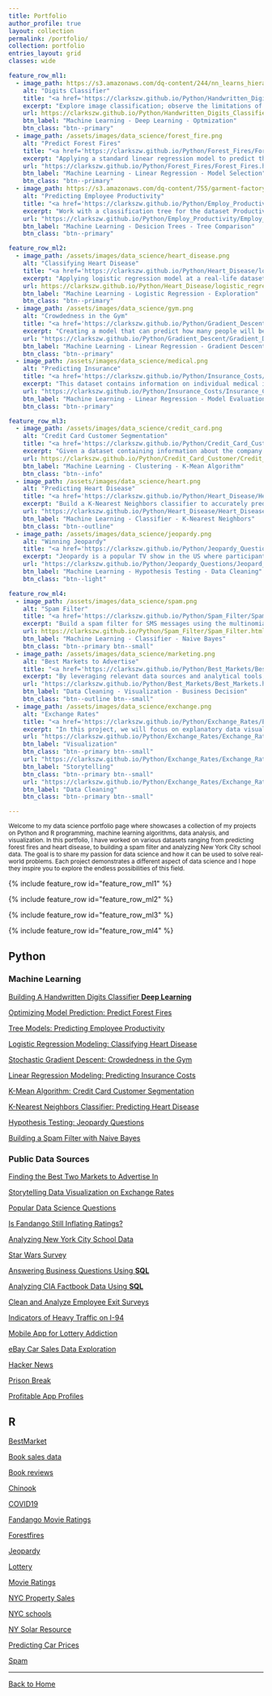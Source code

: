 ```yaml
---
title: Portfolio
author_profile: true
layout: collection
permalink: /portfolio/
collection: portfolio
entries_layout: grid
classes: wide

feature_row_ml1:
  - image_path: https://s3.amazonaws.com/dq-content/244/nn_learns_hierarchy.png
    alt: "Digits Classifier"
    title: "<a href='https://clarkszw.github.io/Python/Handwritten_Digits_Classifier/Handritten_Digits_Classifier.html'>Handwritten Digits Classifier</a>"
    excerpt: "Explore image classification; observe the limitations of traditional machine learning models; train, test, and improve a few different deep neural networks"
    url: https://clarkszw.github.io/Python/Handwritten_Digits_Classifier/Handritten_Digits_Classifier.html
    btn_label: "Machine Learning - Deep Learning - Optmization"
    btn_class: "btn--primary"
  - image_path: /assets/images/data_science/forest_fire.png
    alt: "Predict Forest Fires"
    title: "<a href='https://clarkszw.github.io/Python/Forest_Fires/Forest_Fires.html'>Predict Forest Fires</a>"
    excerpt: "Applying a standard linear regression model to predict the extent of fire damage to a forest. Our data comes from the Forest Fires dataset from the UCI Machine Learning Repository."
    url: "https://clarkszw.github.io/Python/Forest_Fires/Forest_Fires.html"
    btn_label: "Machine Learning - Linear Regression - Model Selection"
    btn_class: "btn--primary"
  - image_path: https://s3.amazonaws.com/dq-content/755/garment-factory-unsplash.jpg
    alt: "Predicting Employee Productivity"
    title: "<a href='https://clarkszw.github.io/Python/Employ_Productivity/Employ_Productivity.html'>Predicting Employee Productivity</a>"
    excerpt: "Work with a classification tree for the dataset Productivity Prediction of Garment Employees."
    url: "https://clarkszw.github.io/Python/Employ_Productivity/Employ_Productivity.html"
    btn_label: "Machine Learning - Desicion Trees - Tree Comparison"
    btn_class: "btn--primary"

feature_row_ml2:
  - image_path: /assets/images/data_science/heart_disease.png
    alt: "Classifying Heart Disease"
    title: "<a href='https://clarkszw.github.io/Python/Heart_Disease/logistic_regression.html'>Classifying Heart Disease</a>"
    excerpt: "Applying logistic regression model at a real-life dataset: the Heart Disease Data Set from the UCI Machine Learning Repository to predict heart disease, showing how machine learning can help solve problems that have a real impact on people's lives."
    url: https://clarkszw.github.io/Python/Heart_Disease/logistic_regression.html
    btn_label: "Machine Learning - Logistic Regression - Exploration"
    btn_class: "btn--primary"
  - image_path: /assets/images/data_science/gym.png
    alt: "Crowdedness in the Gym"
    title: "<a href='https://clarkszw.github.io/Python/Gradient_Descent/Gradient_Descent.html'>Crowdedness in the Gym</a>"
    excerpt: "Creating a model that can predict how many people will be at the gym at a particular day and time. That way, I will be able to enjoy my excersise routine without waiting times."
    url: "https://clarkszw.github.io/Python/Gradient_Descent/Gradient_Descent.html"
    btn_label: "Machine Learning - Linear Regression - Gradient Descent"
    btn_class: "btn--primary"
  - image_path: /assets/images/data_science/medical.png
    alt: "Predicting Insurance"
    title: "<a href='https://clarkszw.github.io/Python/Insurance_Costs/Insurance_Costs.html'>Predicting Insurance</a>"
    excerpt: "This dataset contains information on individual medical insurance bills. Each bill is associated with some demographic and personal characteristics of the person who received it."
    url: "https://clarkszw.github.io/Python/Insurance_Costs/Insurance_Costs.html"
    btn_label: "Machine Learning - Linear Regression - Model Evaluation"
    btn_class: "btn--primary"

feature_row_ml3:
  - image_path: /assets/images/data_science/credit_card.png
    alt: "Credit Card Customer Segmentation"
    title: "<a href='https://clarkszw.github.io/Python/Credit_Card_Customer/Credit_Card_Customer.html'>Credit Card Customer Segmentation</a>"
    excerpt: "Given a dataset containing information about the company’s clients and asked to help segment them into different groups in order to apply different business strategies for each type of customer."
    url: https://clarkszw.github.io/Python/Credit_Card_Customer/Credit_Card_Customer.html
    btn_label: "Machine Learning - Clustering - K-Mean Algorithm"
    btn_class: "btn--info"
  - image_path: /assets/images/data_science/heart.png
    alt: "Predicting Heart Disease"
    title: "<a href='https://clarkszw.github.io/Python/Heart_Disease/Heart_Disease.html'>Predicting Heart Disease</a>"
    excerpt: "Build a K-Nearest Neighbors classifier to accurately predict the likelihood of a patient having a heart disease in the future. It is imperative to identify these risk factors early on to prevent the onset of CVDs and reduce premature deaths"
    url: "https://clarkszw.github.io/Python/Heart_Disease/Heart_Disease.html"
    btn_label: "Machine Learning - Classifier - K-Nearest Neighbors"
    btn_class: "btn--outline"
  - image_path: /assets/images/data_science/jeopardy.png
    alt: "Winning Jeopardy"
    title: "<a href='https://clarkszw.github.io/Python/Jeopardy_Questions/Jeopard_Questions.html'>Winning Jeopardy</a>"
    excerpt: "Jeopardy is a popular TV show in the US where participants answer questions to win money. I am going to work with a dataset of Jeopardy questions to figure out some patterns in the questions that could help to win."
    url: "https://clarkszw.github.io/Python/Jeopardy_Questions/Jeopard_Questions.html"
    btn_label: "Machine Learning - Hypothesis Testing - Data Cleaning"
    btn_class: "btn--light"

feature_row_ml4:
  - image_path: /assets/images/data_science/spam.png
    alt: "Spam Filter"
    title: "<a href='https://clarkszw.github.io/Python/Spam_Filter/Spam_Filter.html'>Spam Filter</a>"
    excerpt: "Build a spam filter for SMS messages using the multinomial Naive Bayes algorithm. Our goal is to write a program that classifies new messages with an accuracy greater than 80%"
    url: https://clarkszw.github.io/Python/Spam_Filter/Spam_Filter.html
    btn_label: "Machine Learning - Classifier - Naive Bayes"
    btn_class: "btn--primary btn--small"
  - image_path: /assets/images/data_science/marketing.png
    alt: "Best Markets to Advertise"
    title: "<a href='https://clarkszw.github.io/Python/Best_Markets/Best_Markets.html'>Best Markets to Advertise</a>"
    excerpt: "By leveraging relevant data sources and analytical tools, we aim to provide actionable insights to inform the company's advertising decision-making process."
    url: "https://clarkszw.github.io/Python/Best_Markets/Best_Markets.html"
    btn_label: "Data Cleaning - Visualization - Business Decision"
    btn_class: "btn--outline btn--small"
  - image_path: /assets/images/data_science/exchange.png
    alt: "Exchange Rates"
    title: "<a href='https://clarkszw.github.io/Python/Exchange_Rates/Exchange_Rates.html'>Exchange Rates</a>"
    excerpt: "In this project, we will focus on explanatory data visualization and practice how to use information design principles (familiarity and maximizing the data-ink ratio) to create better graphs for an audience."
    url: "https://clarkszw.github.io/Python/Exchange_Rates/Exchange_Rates.html"
    btn_label: "Visualization"
    btn_class: "btn--primary btn--small"
    url: "https://clarkszw.github.io/Python/Exchange_Rates/Exchange_Rates.html"
    btn_label: "Storytelling"
    btn_class: "btn--primary btn--small"
    url: "https://clarkszw.github.io/Python/Exchange_Rates/Exchange_Rates.html"
    btn_label: "Data Cleaning"
    btn_class: "btn--primary btn--small"

---
```


<small>Welcome to my data science portfolio page where showcases a collection of my projects on Python and R programming, machine learning algorithms, data analysis, and visualization. In this portfolio, I have worked on various datasets ranging from predicting forest fires and heart disease, to building a spam filter and analyzing New York City school data. The goal is to share my passion for data science and how it can be used to solve real-world problems. Each project demonstrates a different aspect of data science and I hope they inspire you to explore the endless possibilities of this field.</small>

{% include feature_row id="feature_row_ml1" %}

{% include feature_row id="feature_row_ml2" %}

{% include feature_row id="feature_row_ml3" %}

{% include feature_row id="feature_row_ml4" %}

## Python

### Machine Learning

[Building A Handwritten Digits Classifier **Deep Learning**](/Python/Handwritten_Digits_Classifier/Handritten_Digits_Classifier.html)

[Optimizing Model Prediction: Predict Forest Fires](/Python/Forest_Fires/Forest_Fires.html)

[Tree Models: Predicting Employee Productivity](/Python/Employ_Productivity/Employ_Productivity.html)

[Logistic Regression Modeling: Classifying Heart Disease](/Python/Heart_Disease/logistic_regression.html)

[Stochastic Gradient Descent: Crowdedness in the Gym](/Python/Gradient_Descent/Gradient_Descent.html)

[Linear Regression Modeling: Predicting Insurance Costs](/Python/Insurance_Costs/Insurance_Costs.html)

[K-Mean Algorithm: Credit Card Customer Segmentation](/Python/Credit_Card_Customer/Credit_Card_Customer.html)

[K-Nearest Neighbors Classifier: Predicting Heart Disease](/Python/Heart_Disease/Heart_Disease.html)

[Hypothesis Testing: Jeopardy Questions](/Python/Jeopardy_Questions/Jeopard_Questions.html)

[Building a Spam Filter with Naive Bayes](/Python/Spam_Filter/Spam_Filter.html)

### Public Data Sources

[Finding the Best Two Markets to Advertise In](/Python/Best_Markets/Best_Markets.html)

[Storytelling Data Visualization on Exchange Rates](/Python/Exchange_Rates/Exchange_Rates.html)

[Popular Data Science Questions](/Python/Popular_DS_Questions/Popular_DS_Questions.html)

[Is Fandango Still Inflating Ratings?](/Python/Fandango/Fandango.html)

[Analyzing New York City School Data](/Python/NYCschools/NYCschools.html)

[Star Wars Survey](/Python/Star_Wars_Survey/Star_Wars_Survey.html)

[Answering Business Questions Using **SQL**](/Python/Chinook/Chinook.html)

[Analyzing CIA Factbook Data Using **SQL**](/Python/CIA_Factbook/CIA_Factbook.html)

[Clean and Analyze Employee Exit Surveys](/Python/Employee_Exit_Survey/Employee_Exit_Survey.html)

[Indicators of Heavy Traffic on I-94](/Python/Heavy_Traffic/Indicators_of_Heavy_Traffic.html)

[Mobile App for Lottery Addiction](/Python/Lottery/Lottery.html)

[eBay Car Sales Data Exploration](/Python/eBay%20Car%20Sales/ebay%20Car%20Sales.html)

[Hacker News](/Python/hacker%20news/hacker_news.html)

[Prison Break](/Python/Prison%20Break/PrisenBreak.html)

[Profitable App Profiles](/Python/Profitable%20App%20Profiles/Profitable%20App%20Profiles.html)

## R

[BestMarket](/R/BestMarket/BestMarket.html)

[Book sales data](/R/book_sales_data/Book_sales.html)

[Book reviews](/R/book_reviews/book_review.html)

[Chinook](/R/Chinook/Chinook.html)

[COVID19](/R/COVID19/CovidProject.html)

[Fandango Movie Ratings](/R/Fandango_Movie_Ratings/Fandango_Movie_Ratings.html)

[Forestfires](/R/forestfires/forestfires.html)

[Jeopardy](/R/Jeopardy/Jeopardy.html)

[Lottery](/R/lottery/649.html)

[Movie Ratings](/R/Movie%20Ratings/MovieRating.html)

[NYC Property Sales](/R/NYC%20Property%20Sales/Linear-Modeling-.html)

[NYC schools](/R/NYCschools/NYCschools.html)

[NY Solar Resource](/R/NYSolarResouce/NYSolarResouce.html)

[Predicting Car Prices](/R/Predicting%20Car%20Prices/Predicting-Car-Prices.html)

[Spam](/R/Spam/Spam.html)

---

[Back to Home](/)
